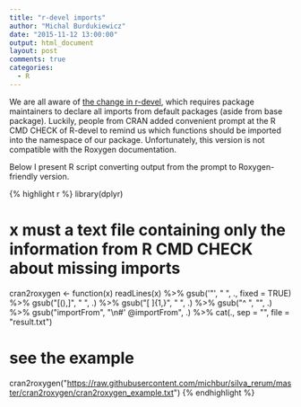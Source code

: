 ```yaml
---
title: "r-devel imports"
author: "Michal Burdukiewicz"
date: "2015-11-12 13:00:00"
output: html_document
layout: post
comments: true
categories:
  - R
---
```


We are all aware of [the change in r-devel](http://developer.r-project.org/blosxom.cgi/R-devel/NEWS/2015/06/29#n2015-06-29), which requires package maintainers to declare all imports from default packages (aside from base package). Luckily, people from CRAN added convenient prompt at the R CMD CHECK of R-devel to remind us which functions should be imported into the namespace of our package. Unfortunately, this version is not compatible with the Roxygen documentation.

Below I present R script converting output from the prompt to Roxygen-friendly version.


{% highlight r %}
library(dplyr)

# x must a text file containing only the information from R CMD CHECK about missing imports
cran2roxygen <- function(x)
  readLines(x) %>%
  gsub('"', " ", ., fixed = TRUE) %>%
  gsub("[(),]", " ", .) %>%
  gsub("[ ]{1,}", " ", .) %>%
  gsub("^ ", "", .) %>%
  gsub("importFrom", "\n#' @importFrom", .) %>%
  cat(., sep = "", file = "result.txt")

# see the example
cran2roxygen("https://raw.githubusercontent.com/michbur/silva_rerum/master/cran2roxygen/cran2roxygen_example.txt")
{% endhighlight %}
